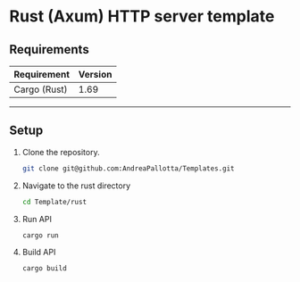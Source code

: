 # Rust (Axum) HTTP server template

## Requirements

| Requirement  | Version |
| ------------ | ------- |
| Cargo (Rust) | 1.69    |

---

## Setup

1. Clone the repository.

    ```bash
    git clone git@github.com:AndreaPallotta/Templates.git
    ```

2. Navigate to the rust directory

    ```bash
    cd Template/rust
    ```

3. Run API

    ```bash
    cargo run
    ```

4. Build API

    ```bash
    cargo build
    ```
